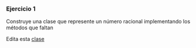 ### Ejercicio 1

Construye una clase que represente un número racional implementando los métodos que faltan

Edita esta [clase](https://github.com/elnopintan/scala-spark-exercises/blob/master/ejercicio-1/src/main/scala/exercise/Rational.scala)